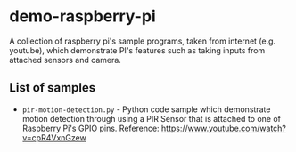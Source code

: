 # demo-raspberry-pi
A collection of raspberry pi's sample programs, taken from internet (e.g. youtube), which demonstrate PI's features such as taking inputs from attached sensors and camera.

## List of samples
* `pir-motion-detection.py` - Python code sample which demonstrate motion detection through using a PIR Sensor that is attached to one of Raspberry Pi's GPIO pins. Reference: https://www.youtube.com/watch?v=cpR4VxnGzew


